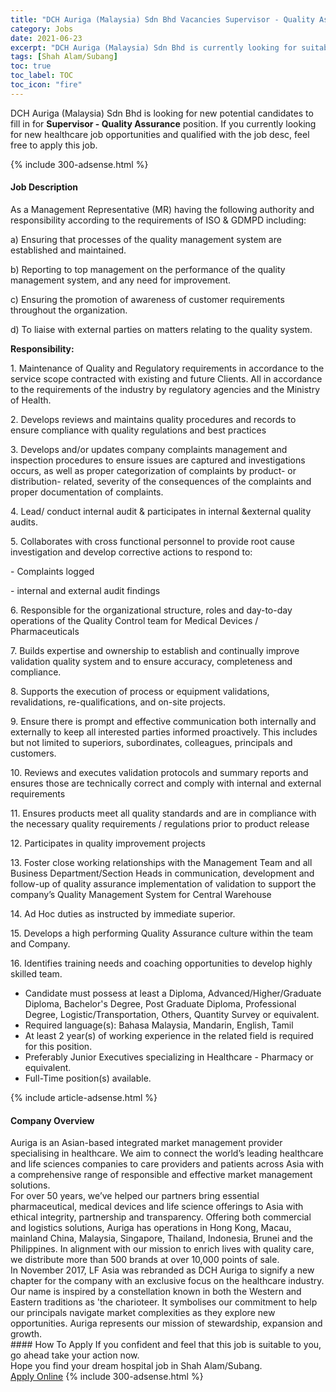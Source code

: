 ```yaml
---
title: "DCH Auriga (Malaysia) Sdn Bhd Vacancies Supervisor - Quality Assurance" 
category: Jobs 
date: 2021-06-23 
excerpt: "DCH Auriga (Malaysia) Sdn Bhd is currently looking for suitable person to fill in the Supervisor - Quality Assurance which positioned at Shah Alam/Subang" 
tags: [Shah Alam/Subang] 
toc: true 
toc_label: TOC 
toc_icon: "fire" 
--- 
```


<p>DCH Auriga (Malaysia) Sdn Bhd is looking for new potential candidates to fill in for <b>Supervisor - Quality Assurance</b> position. If you currently looking for new healthcare job opportunities and qualified with the job desc, feel free to apply this job.
</p>{% include 300-adsense.html %} 
<div><div><h4>Job Description</h4></div><div><div><span><div><p>As a Management Representative (MR) having the following authority and responsibility according to the requirements of ISO &amp; GDMPD including:</p><p>a) Ensuring that processes of the quality management system are established and maintained.</p><p>b) Reporting to top management on the performance of the quality management system, and any need for improvement.</p><p>c) Ensuring the promotion of awareness of customer requirements throughout the organization.</p><p>d) To liaise with external parties on matters relating to the quality system.</p><p><strong>Responsibility:</strong></p><p>1. Maintenance of Quality and Regulatory requirements in accordance to the service scope contracted with existing and future Clients. All in accordance to the requirements of the industry by regulatory agencies and the Ministry of Health.</p><p>2. Develops reviews and maintains quality procedures and records to ensure compliance with quality regulations and best practices</p><p>3. Develops and/or updates company complaints management and inspection procedures to ensure issues are captured and investigations occurs, as well as proper categorization of complaints by product- or distribution- related, severity of the consequences of the complaints and proper documentation of complaints.</p><p>4. Lead/ conduct internal audit &amp; participates in internal &amp;external quality audits.</p><p>5. Collaborates with cross functional personnel to provide root cause investigation and develop corrective actions to respond to:</p><p>- Complaints logged</p><p>- internal and external audit findings</p><p>6. Responsible for the organizational structure, roles and day-to-day operations of the Quality Control team for Medical Devices / Pharmaceuticals</p><p>7. Builds expertise and ownership to establish and continually improve validation quality system and to ensure accuracy, completeness and compliance.</p><p>8. Supports the execution of process or equipment validations, revalidations, re-qualifications, and on-site projects.</p><p>9. Ensure there is prompt and effective communication both internally and externally to keep all interested parties informed proactively. This includes but not limited to superiors, subordinates, colleagues, principals and customers.</p><p>10. Reviews and executes validation protocols and summary reports and ensures those are technically correct and comply with internal and external requirements</p><p>11. Ensures products meet all quality standards and are in compliance with the necessary quality requirements / regulations prior to product release</p><p>12. Participates in quality improvement projects</p><p>13. Foster close working relationships with the Management Team and all Business Department/Section Heads in communication, development and follow-up of quality assurance implementation of validation to support the company&#8217;s Quality Management System for Central Warehouse</p><p>14. Ad Hoc duties as instructed by immediate superior.</p><p>15. Develops a high performing Quality Assurance culture within the team and Company.</p><p>16. Identifies training needs and coaching opportunities to develop highly skilled team.</p><ul><li>Candidate must possess at least a Diploma, Advanced/Higher/Graduate Diploma, Bachelor's Degree, Post Graduate Diploma, Professional Degree, Logistic/Transportation, Others, Quantity Survey or equivalent.</li><li>Required language(s): Bahasa Malaysia, Mandarin, English, Tamil</li><li>At least 2 year(s) of working experience in the related field is required for this position.</li><li>Preferably Junior Executives specializing in Healthcare - Pharmacy or equivalent.</li><li>Full-Time position(s) available.</li></ul></div></span></div></div></div> 
{% include article-adsense.html %} 
<div><div><h4>Company Overview</h4></div><div><div><span><div><div>
	Auriga is an Asian-based integrated market management provider specialising in healthcare. We aim to connect the world&#8217;s leading healthcare and life sciences companies to care providers and patients across Asia with a comprehensive range of responsible and effective market management solutions.
	<div>
		For over 50 years, we&#8217;ve helped our partners bring essential pharmaceutical,&#160;medical devices&#160;and life science offerings to Asia with ethical integrity, partnership and transparency. Offering both commercial and logistics solutions, Auriga has operations in Hong Kong, Macau, mainland China, Malaysia, Singapore, Thailand, Indonesia, Brunei and the Philippines. In alignment with our mission to enrich lives with quality care, we distribute more than 500 brands at over 10,000 points of sale.</div>
	In November 2017, LF Asia was rebranded as DCH Auriga to signify a new chapter for the company with an exclusive focus on the healthcare industry. Our name is inspired by a constellation known in both the Western and Eastern traditions as 'the charioteer. It symbolises our commitment to help our principals navigate market complexities as they explore new opportunities. Auriga represents our mission of stewardship, expansion and growth.</div></div></span></div></div></div> 
#### How To Apply 
If you confident and feel that this job is suitable to you, go ahead take your action now. <br/> 
Hope you find your dream hospital job in Shah Alam/Subang. <br/> 
<a href="https://www.jobstreet.com.my/en/job/supervisor-quality-assurance-4597070?jobId=jobstreet-my-job-4597070" class="btn btn--warning" target="_blank" rel="nofollow noopenner">Apply Online</a> 
{% include 300-adsense.html %} 